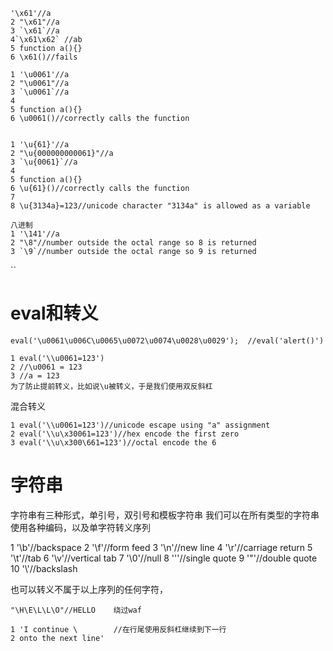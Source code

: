 ```
'\x61'//a
2 "\x61"//a
3 `\x61`//a
4`\x61\x62` //ab
5 function a(){}
6 \x61()//fails
```

```
1 '\u0061'//a
2 "\u0061"//a
3 `\u0061`//a
4
5 function a(){}
6 \u0061()//correctly calls the function
```
```

1 '\u{61}'//a
2 "\u{000000000061}"//a
3 `\u{0061}`//a
4
5 function a(){}
6 \u{61}()//correctly calls the function
7
8 \u{3134a}=123//unicode character "3134a" is allowed as a variable
```

```
八进制
1 '\141'//a
2 "\8"//number outside the octal range so 8 is returned
3 `\9`//number outside the octal range so 9 is returned
```
``

# eval和转义
```
eval('\u0061\u006C\u0065\u0072\u0074\u0028\u0029');  //eval('alert()')
```

```
1 eval('\\u0061=123')
2 //\u0061 = 123
3 //a = 123
为了防止提前转义，比如说\u被转义，于是我们使用双反斜杠
```

混合转义
```
1 eval('\\u0061=123')//unicode escape using "a" assignment
2 eval('\\u\x30061=123')//hex encode the first zero
3 eval('\\u\x300\661=123')//octal encode the 6
```

# 字符串
字符串有三种形式，单引号，双引号和模板字符串
我们可以在所有类型的字符串使用各种编码，以及单字符转义序列

1 '\b'//backspace
2 '\f'//form feed
3 '\n'//new line
4 '\r'//carriage return
5 '\t'//tab
6 '\v'//vertical tab
7 '\0'//null
8 '\''//single quote
9 '\"'//double quote
10 '\\'//backslash

也可以转义不属于以上序列的任何字符，
```
"\H\E\L\L\O"//HELLO    绕过waf
```

```
1 'I continue \        //在行尾使用反斜杠继续到下一行
2 onto the next line'   
```